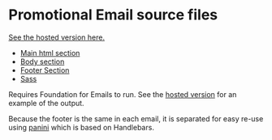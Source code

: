 # Promotional Email source files
[See the hosted version here.](https://jackisbuilding.com/promotionalEmail.html)

* [Main html section](https://github.com/GuilloryJ/PromotionalEmail/blob/main/src/layouts/index-layout.html)
* [Body section](https://github.com/GuilloryJ/PromotionalEmail/blob/main/src/pages/index.html)
* [Footer Section](https://github.com/GuilloryJ/PromotionalEmail/blob/main/src/partials/footerArea.html)
* [Sass](https://github.com/GuilloryJ/PromotionalEmail/blob/main/src/assets/scss/_settings.scss)

Requires Foundation for Emails to run. See the [hosted version](https://jackisbuilding.com/promotionalEmail.html) for an example of the output.

Because the footer is the same in each email, it is separated for easy re-use using [panini](https://github.com/foundation/panini) which is based on Handlebars.
